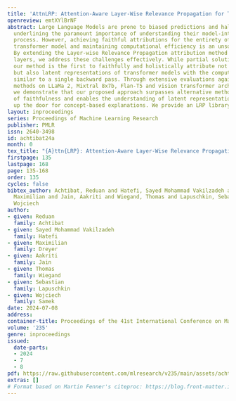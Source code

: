```yaml
---
title: 'AttnLRP: Attention-Aware Layer-Wise Relevance Propagation for Transformers'
openreview: emtXYlBrNF
abstract: Large Language Models are prone to biased predictions and hallucinations,
  underlining the paramount importance of understanding their model-internal reasoning
  process. However, achieving faithful attributions for the entirety of a black-box
  transformer model and maintaining computational efficiency is an unsolved challenge.
  By extending the Layer-wise Relevance Propagation attribution method to handle attention
  layers, we address these challenges effectively. While partial solutions exist,
  our method is the first to faithfully and holistically attribute not only input
  but also latent representations of transformer models with the computational efficiency
  similar to a single backward pass. Through extensive evaluations against existing
  methods on LLaMa 2, Mixtral 8x7b, Flan-T5 and vision transformer architectures,
  we demonstrate that our proposed approach surpasses alternative methods in terms
  of faithfulness and enables the understanding of latent representations, opening
  up the door for concept-based explanations. We provide an LRP library at https://github.com/rachtibat/LRP-eXplains-Transformers.
layout: inproceedings
series: Proceedings of Machine Learning Research
publisher: PMLR
issn: 2640-3498
id: achtibat24a
month: 0
tex_title: "{A}ttn{LRP}: Attention-Aware Layer-Wise Relevance Propagation for Transformers"
firstpage: 135
lastpage: 168
page: 135-168
order: 135
cycles: false
bibtex_author: Achtibat, Reduan and Hatefi, Sayed Mohammad Vakilzadeh and Dreyer,
  Maximilian and Jain, Aakriti and Wiegand, Thomas and Lapuschkin, Sebastian and Samek,
  Wojciech
author:
- given: Reduan
  family: Achtibat
- given: Sayed Mohammad Vakilzadeh
  family: Hatefi
- given: Maximilian
  family: Dreyer
- given: Aakriti
  family: Jain
- given: Thomas
  family: Wiegand
- given: Sebastian
  family: Lapuschkin
- given: Wojciech
  family: Samek
date: 2024-07-08
address:
container-title: Proceedings of the 41st International Conference on Machine Learning
volume: '235'
genre: inproceedings
issued:
  date-parts:
  - 2024
  - 7
  - 8
pdf: https://raw.githubusercontent.com/mlresearch/v235/main/assets/achtibat24a/achtibat24a.pdf
extras: []
# Format based on Martin Fenner's citeproc: https://blog.front-matter.io/posts/citeproc-yaml-for-bibliographies/
---
```

